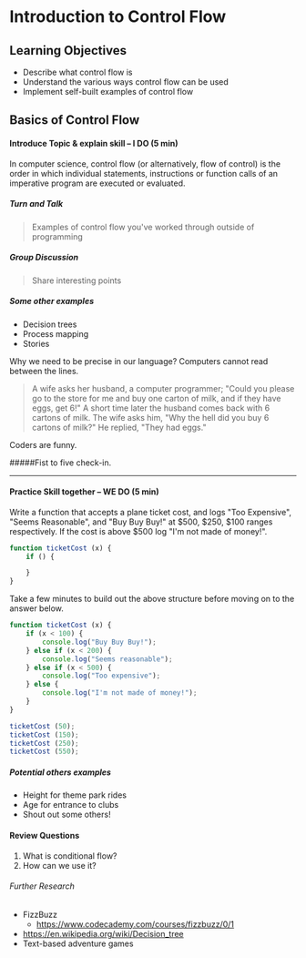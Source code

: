 # Introduction to Control Flow

## Learning Objectives
- Describe what control flow is
- Understand the various ways control flow can be used
- Implement self-built examples of control flow

## Basics of Control Flow
#### Introduce Topic & explain skill – I DO (5 min)
<!-- draw on whiteboard, use visual aids/discussion -->
In computer science, control flow (or alternatively, flow of control) is the order in which individual statements, instructions or function calls of an imperative program are executed or evaluated.

##### Turn and Talk
  > Examples of control flow you've worked through outside of programming

##### Group Discussion
  > Share interesting points

##### Some other examples
- Decision trees
- Process mapping
- Stories

Why we need to be precise in our language? Computers cannot read between the lines.

  >A wife asks her husband, a computer programmer;
  "Could you please go to the store for me and buy one carton of milk, and if they have eggs, get 6!"
  A short time later the husband comes back with 6 cartons of milk.
  The wife asks him, "Why the hell did you buy 6 cartons of milk?"
  He replied, "They had eggs."

Coders are funny.

#####Fist to five check-in.

***

#### Practice Skill together – WE DO (5 min)
Write a function that accepts a plane ticket cost, and logs "Too Expensive", "Seems Reasonable", and "Buy Buy Buy!" at $500, $250, $100 ranges respectively. If the cost is above $500 log "I'm not made of money!".

```javascript
function ticketCost (x) {
    if () {

    }
}

```

Take a few minutes to build out the above structure before moving on to the answer below.

```javascript
function ticketCost (x) {
    if (x < 100) {
        console.log("Buy Buy Buy!");
    } else if (x < 200) {
        console.log("Seems reasonable");
    } else if (x < 500) {
        console.log("Too expensive");
    } else {
        console.log("I'm not made of money!");
    }
}

ticketCost (50);
ticketCost (150);
ticketCost (250);
ticketCost (550);
```

##### Potential others examples
- Height for theme park rides
- Age for entrance to clubs
- Shout out some others!

#### Review Questions
1. What is conditional flow?
2. How can we use it?

###### Further Research
- FizzBuzz
  - https://www.codecademy.com/courses/fizzbuzz/0/1
- https://en.wikipedia.org/wiki/Decision_tree
- Text-based adventure games
